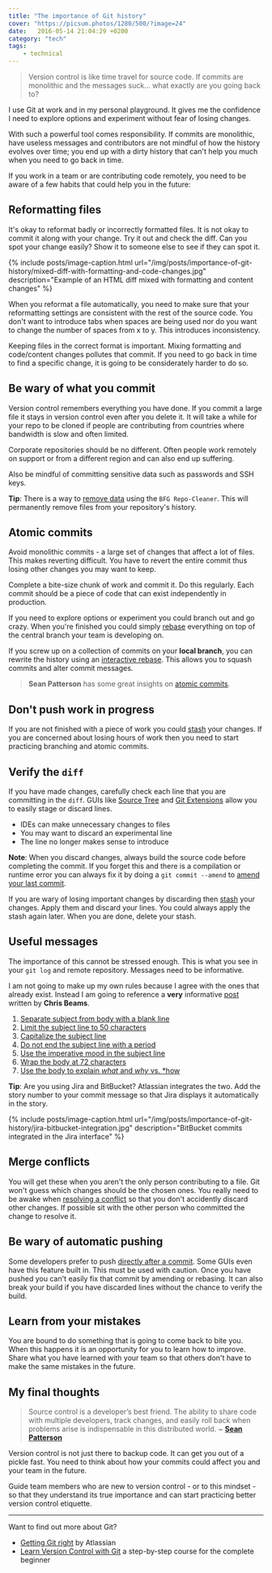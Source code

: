```yaml
---
title: "The importance of Git history"
cover: "https://picsum.photos/1280/500/?image=24"
date:   2016-05-14 21:04:29 +0200
category: "tech"
tags:
    - technical
---
```


> Version control is like time travel for source code. If commits are monolithic
  and the messages suck... what exactly are you going back to?

I use Git at work and in my personal playground. It gives me the confidence I
need to explore options and experiment without fear of losing changes.

With such a powerful tool comes responsibility. If commits are
monolithic, have useless messages and contributors are not mindful of
how the history evolves over time; you end up with a dirty history that
can't help you much when you need to go back in time.

If you work in a team or are contributing code remotely, you need to be aware
of a few habits that could help you in the future:

## Reformatting files
It's okay to reformat badly or incorrectly formatted files. It is not okay to
commit it along with your change. Try it out and check the diff. Can you spot your
change easily? Show it to someone else to see if they can spot it.

{% include posts/image-caption.html
     url="/img/posts/importance-of-git-history/mixed-diff-with-formatting-and-code-changes.jpg"
     description="Example of an HTML diff mixed with formatting and content changes"
%}

When you reformat a file automatically, you need to make sure that your
reformatting settings are consistent with the rest of the source code.
You don't want to introduce tabs when spaces are being used nor do you want to
change the number of spaces from x to y. This introduces inconsistency.

Keeping files in the correct format is important. Mixing formatting
and code/content changes pollutes that commit. If you need to go back in time
to find a specific change, it is going to be considerately harder to do so.

## Be wary of what you commit
Version control remembers everything you have done. If you commit a large
file it stays in version control even after you delete it.
It will take a while for your repo to be cloned if people are
contributing from countries where bandwidth is slow and often limited.

Corporate repositories should be no different. Often people work remotely
on support or from a different region and can also end up suffering.

Also be mindful of committing sensitive data such as passwords and SSH keys.

**Tip**: There is a way to [remove data](https://help.github.com/articles/remove-sensitive-data/)
using the `BFG Repo-Cleaner`. This will permanently remove files from your
repository's history.

## Atomic commits
Avoid monolithic commits - a large set of changes that affect a lot of files.
This makes reverting difficult. You have to revert the entire commit thus
losing other changes you may want to keep.

Complete a bite-size chunk of work and commit it. Do this regularly. Each
commit should be a piece of code that can exist independently in production.

If you need to explore options or experiment you could branch out and go crazy.
When you're finished you could simply
[rebase](https://www.atlassian.com/git/tutorials/merging-vs-rebasing) everything
on top of the central branch your team is developing on.

If you screw up on a collection of commits on your **local branch**, you can
rewrite the history using an
[interactive rebase](https://www.atlassian.com/git/tutorials/rewriting-history).
This allows you to squash commits and alter commit messages.

> **Sean Patterson** has some great insights on
[atomic commits](http://www.freshconsulting.com/atomic-commits/).

## Don't push work in progress
If you are not finished with a piece of work you could
[stash](https://www.git-tower.com/learn/git/ebook/en/command-line/branching-merging/stashing#start)
your changes. If you are concerned about losing hours of work then you need to
start practicing branching and atomic commits.

## Verify the `diff`
If you have made changes, carefully check each line that you are committing
in the `diff`. GUIs like [Source Tree](https://www.sourcetreeapp.com/) and
[Git Extensions](https://gitextensions.github.io) allow you to easily stage
or discard lines.

* IDEs can make unnecessary changes to files
* You may want to discard an experimental line
* The line no longer makes sense to introduce

**Note**: When you discard changes, always build the source code before
completing the commit. If you forget this and there is a compilation or runtime
error you can always fix it by doing a `git commit --amend` to
[amend your last commit](https://www.atlassian.com/git/tutorials/rewriting-history/).

If you are wary of losing important changes by discarding then
[stash](https://git-scm.com/book/no-nb/v1/Git-Tools-Stashing) your
changes. Apply them and discard your lines. You could always apply
the stash again later. When you are done, delete your stash.

## Useful messages
The importance of this cannot be stressed enough. This is what you see in
your `git log` and remote repository. Messages need to be informative.

I am not going to make up my own rules because I agree with the ones that
already exist. Instead I am going to reference a **very** informative
[post](http://chris.beams.io/posts/git-commit/) written by **Chris Beams**.

1. [Separate subject from body with a blank line](http://chris.beams.io/posts/git-commit/#separate)
2. [Limit the subject line to 50 characters](http://chris.beams.io/posts/git-commit/#limit-50)
3. [Capitalize the subject line](http://chris.beams.io/posts/git-commit/#capitalize)
4. [Do not end the subject line with a period](http://chris.beams.io/posts/git-commit/#end)
5. [Use the imperative mood in the subject line](http://chris.beams.io/posts/git-commit/#imperative)
6. [Wrap the body at 72 characters](http://chris.beams.io/posts/git-commit/#wrap-72)
7. [Use the body to explain *what* and *why* vs. *how](http://chris.beams.io/posts/git-commit/#why-not-how)

**Tip**: Are you using Jira and BitBucket? Atlassian integrates the two.
Add the story number to your commit message so that Jira displays it
automatically in the story.

{% include posts/image-caption.html
     url="/img/posts/importance-of-git-history/jira-bitbucket-integration.jpg"
     description="BitBucket commits integrated in the Jira interface"
%}

## Merge conflicts
You will get these when you aren't the only person contributing to a file. Git
won't guess which changes should be the chosen ones. You really need to be
awake when
[resolving a conflict](https://www.git-tower.com/learn/git/ebook/en/command-line/advanced-topics/merge-conflicts#start)
so that you don't accidently discard other
changes. If possible sit with the other person who committed the change to
resolve it.

## Be wary of automatic pushing
Some developers prefer to push
[directly after a commit](http://stackoverflow.com/questions/7925850/how-to-automatically-push-after-committing-in-git).
Some GUIs even have this feature built in. This must be used with caution. Once you
have pushed you can't easily fix that commit by amending or rebasing. It can
also break your build if you have discarded lines without the chance to verify
the build.

## Learn from your mistakes
You are bound to do something that is going to come back to bite you. When this
happens it is an opportunity for you to learn how to improve. Share what you
have learned with your team so that others don't have to make the same mistakes
in the future.

## My final thoughts
> Source control is a developer’s best friend. The ability to share code
with multiple developers, track changes, and easily roll back when
problems arise is indispensable in this distributed world. ~
[**Sean Patterson**](http://www.freshconsulting.com/atomic-commits/)

Version control is not just there to backup code. It can get you out of a
pickle fast. You need to think about how your commits could affect you and
your team in the future.

Guide team members who are new to version control - or to this mindset - so that
they understand its true importance and can start practicing better version
control etiquette.

---
Want to find out more about Git?

* [Getting Git right](https://www.atlassian.com/git/) by Atlassian
* [Learn Version Control with Git](https://www.git-tower.com/learn/git/ebook/en/command-line/basics/why-use-version-control)
  a step-by-step course for the complete beginner
